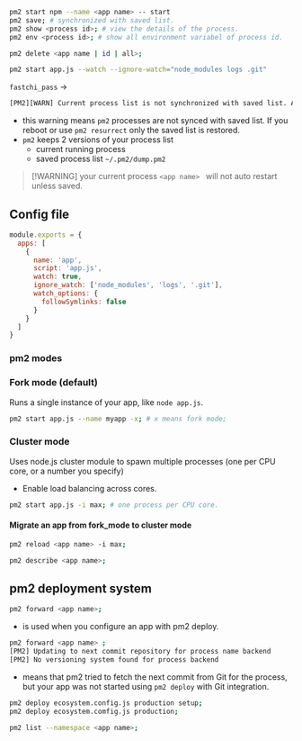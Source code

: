 ```sh
pm2 start npm --name <app name> -- start
pm2 save; # synchronized with saved list.
pm2 show <process id>; # view the details of the process.
pm2 env <process id>; # show all environment variabel of process id.
```

```sh
pm2 delete <app name | id | all>;
```

```bash
pm2 start app.js --watch --ignore-watch="node_modules logs .git"
```

`fastchi_pass` -> 

```txt
[PM2][WARN] Current process list is not synchronized with saved list. App booking-engine-app differs. Type 'pm2 save' to synchronize.
```
- this warning means `pm2` processes are not synced with saved list. If you reboot or use `pm2 resurrect` only the saved list is restored.
- `pm2` keeps 2 versions of your process list
	- current running process
	- saved process list `~/.pm2/dump.pm2`
	
> [!WARNING] your current process `<app name> ` will not auto restart unless saved.

## Config file
```js
module.exports = {
  apps: [
    {
      name: 'app',
      script: 'app.js',
      watch: true,
      ignore_watch: ['node_modules', 'logs', '.git'],
      watch_options: {
        followSymlinks: false
      }
    }
  ]
}
```

### pm2 modes
### Fork mode (default)
Runs a single instance of your app, like `node app.js`.
```bash
pm2 start app.js --name myapp -x; # x means fork mode;
```

### Cluster mode
Uses node.js cluster module to spawn multiple processes (one per CPU core, or a number you specify)
- Enable load balancing across cores.
```bash
pm2 start app.js -i max; # one process per CPU core.
```

#### Migrate an app from fork_mode to cluster mode
```bash
pm2 reload <app name> -i max;
```

```bash
pm2 describe <app name>;
```

## pm2 deployment system
```bash
pm2 forward <app name>;
```
- is used when you configure an app with pm2 deploy.

```bash
pm2 forward <app name> ;
[PM2] Updating to next commit repository for process name backend
[PM2] No versioning system found for process backend

```
- means that pm2 tried to fetch the next commit from Git for the process, but your app was not started using `pm2 deploy` with Git integration.

```bash
pm2 deploy ecosystem.config.js production setup;
pm2 deploy ecosystem.comfig.js production;
```

```bash
pm2 list --namespace <app name>;
```
